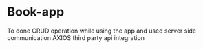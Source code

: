 # Book-app
To done CRUD operation while using the app and used server side communication AXIOS third party api integration
